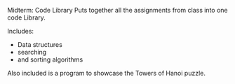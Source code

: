Midterm: Code Library 
Puts together all the assignments from class into one code Library.

Includes:
- Data structures
- searching
- and sorting algorithms

Also included is a program to showcase the Towers of Hanoi puzzle.
